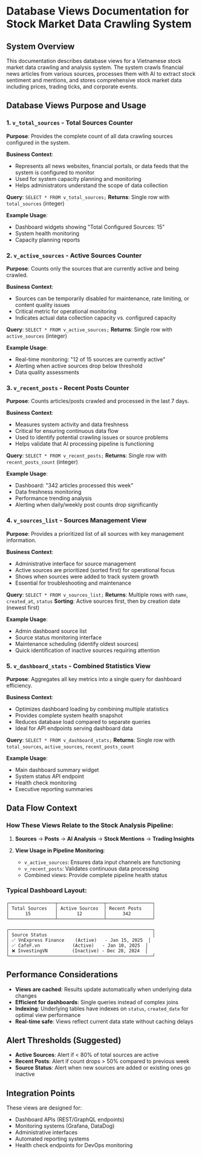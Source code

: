 # Database Views Documentation for Stock Market Data Crawling System

## System Overview
This documentation describes database views for a Vietnamese stock market data crawling and analysis system. The system crawls financial news articles from various sources, processes them with AI to extract stock sentiment and mentions, and stores comprehensive stock market data including prices, trading ticks, and corporate events.

## Database Views Purpose and Usage

### 1. `v_total_sources` - Total Sources Counter
**Purpose**: Provides the complete count of all data crawling sources configured in the system.

**Business Context**: 
- Represents all news websites, financial portals, or data feeds that the system is configured to monitor
- Used for system capacity planning and monitoring
- Helps administrators understand the scope of data collection

**Query**: `SELECT * FROM v_total_sources;`
**Returns**: Single row with `total_sources` (integer)

**Example Usage**:
- Dashboard widgets showing "Total Configured Sources: 15"
- System health monitoring
- Capacity planning reports

### 2. `v_active_sources` - Active Sources Counter
**Purpose**: Counts only the sources that are currently active and being crawled.

**Business Context**:
- Sources can be temporarily disabled for maintenance, rate limiting, or content quality issues
- Critical metric for operational monitoring
- Indicates actual data collection capacity vs. configured capacity

**Query**: `SELECT * FROM v_active_sources;`
**Returns**: Single row with `active_sources` (integer)

**Example Usage**:
- Real-time monitoring: "12 of 15 sources are currently active"
- Alerting when active sources drop below threshold
- Data quality assessments

### 3. `v_recent_posts` - Recent Posts Counter
**Purpose**: Counts articles/posts crawled and processed in the last 7 days.

**Business Context**:
- Measures system activity and data freshness
- Critical for ensuring continuous data flow
- Used to identify potential crawling issues or source problems
- Helps validate that AI processing pipeline is functioning

**Query**: `SELECT * FROM v_recent_posts;`
**Returns**: Single row with `recent_posts_count` (integer)

**Example Usage**:
- Dashboard: "342 articles processed this week"
- Data freshness monitoring
- Performance trending analysis
- Alerting when daily/weekly post counts drop significantly

### 4. `v_sources_list` - Sources Management View
**Purpose**: Provides a prioritized list of all sources with key management information.

**Business Context**:
- Administrative interface for source management
- Active sources are prioritized (sorted first) for operational focus
- Shows when sources were added to track system growth
- Essential for troubleshooting and maintenance

**Query**: `SELECT * FROM v_sources_list;`
**Returns**: Multiple rows with `name`, `created_at`, `status`
**Sorting**: Active sources first, then by creation date (newest first)

**Example Usage**:
- Admin dashboard source list
- Source status monitoring interface
- Maintenance scheduling (identify oldest sources)
- Quick identification of inactive sources requiring attention

### 5. `v_dashboard_stats` - Combined Statistics View
**Purpose**: Aggregates all key metrics into a single query for dashboard efficiency.

**Business Context**:
- Optimizes dashboard loading by combining multiple statistics
- Provides complete system health snapshot
- Reduces database load compared to separate queries
- Ideal for API endpoints serving dashboard data

**Query**: `SELECT * FROM v_dashboard_stats;`
**Returns**: Single row with `total_sources`, `active_sources`, `recent_posts_count`

**Example Usage**:
- Main dashboard summary widget
- System status API endpoint
- Health check monitoring
- Executive reporting summaries

## Data Flow Context

### How These Views Relate to the Stock Analysis Pipeline:

1. **Sources** → **Posts** → **AI Analysis** → **Stock Mentions** → **Trading Insights**

2. **View Usage in Pipeline Monitoring**:
   - `v_active_sources`: Ensures data input channels are functioning
   - `v_recent_posts`: Validates continuous data processing
   - Combined views: Provide complete pipeline health status

### Typical Dashboard Layout:
```
┌─────────────────┬─────────────────┬─────────────────┐
│ Total Sources   │ Active Sources  │ Recent Posts    │
│      15         │       12        │      342        │
└─────────────────┴─────────────────┴─────────────────┘

┌─────────────────────────────────────────────────────┐
│ Source Status                                       │
│ ✅ VnExpress Finance    (Active)   - Jan 15, 2025  │
│ ✅ CafeF.vn            (Active)   - Jan 10, 2025  │
│ ❌ InvestingVN         (Inactive) - Dec 20, 2024  │
└─────────────────────────────────────────────────────┘
```

## Performance Considerations

- **Views are cached**: Results update automatically when underlying data changes
- **Efficient for dashboards**: Single queries instead of complex joins
- **Indexing**: Underlying tables have indexes on `status`, `created_date` for optimal view performance
- **Real-time safe**: Views reflect current data state without caching delays

## Alert Thresholds (Suggested)

- **Active Sources**: Alert if < 80% of total sources are active
- **Recent Posts**: Alert if count drops > 50% compared to previous week
- **Source Status**: Alert when new sources are added or existing ones go inactive

## Integration Points

These views are designed for:
- Dashboard APIs (REST/GraphQL endpoints)
- Monitoring systems (Grafana, DataDog)
- Administrative interfaces
- Automated reporting systems
- Health check endpoints for DevOps monitoring